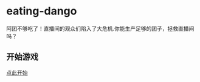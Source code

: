 # eating-dango
阿团不够吃了！直播间的观众们陷入了大危机.你能生产足够的团子，拯救直播间吗？

## 开始游戏

[点此开始](https://orteil.dashnet.org/igm/?g=https://raw.githubusercontent.com/295023644/eating-dango/main/main.txt)
